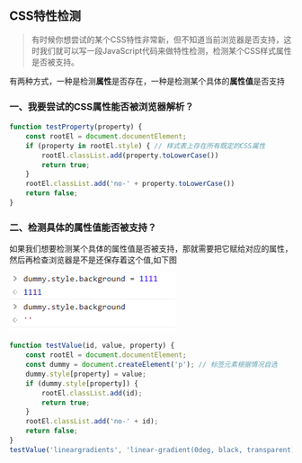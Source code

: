 ## CSS特性检测

> 有时候你想尝试的某个CSS特性非常新，但不知道当前浏览器是否支持，这时我们就可以写一段JavaScript代码来做特性检测，检测某个CSS样式属性是否被支持。

有两种方式，一种是检测**属性**是否存在，一种是检测某个具体的**属性值**是否支持

### 一、我要尝试的CSS属性能否被浏览器解析？

```js
function testProperty(property) {
    const rootEl = document.documentElement;
    if (property in rootEl.style) { // 样式表上存在所有既定的CSS属性
        rootEl.classList.add(property.toLowerCase())
        return true;
    }
    rootEl.classList.add('no-' + property.toLowerCase())
    return false;
}
```

### 二、检测具体的属性值能否被支持？

如果我们想要检测某个具体的属性值是否被支持，那就需要把它赋给对应的属性，然后再检查浏览器是不是还保存着这个值,如下图

![image-20220801232611305](../../assets/css/image-20220801232611305.png)

```js
function testValue(id, value, property) {
    const rootEl = document.documentElement;
    const dummy = document.createElement('p'); // 标签元素根据情况自选
    dummy.style[property] = value;
    if (dummy.style[property]) {
        rootEl.classList.add(id);
        return true;
    }
    rootEl.classList.add('no-' + id);
    return false;
}
testValue('lineargradients', 'linear-gradient(0deg, black, transparent)', 'backgroundImage');
```